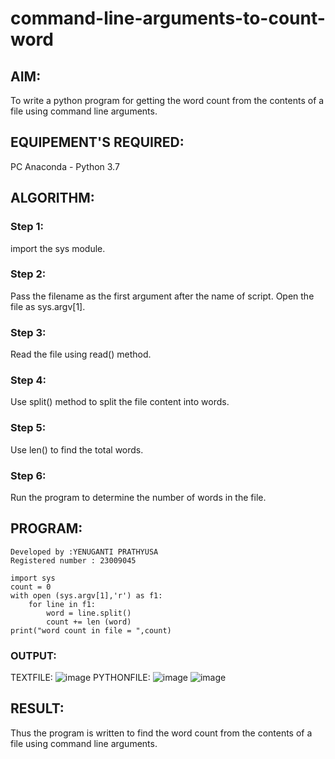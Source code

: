 # command-line-arguments-to-count-word
## AIM:
To write a python program for getting the word count from the contents of a file using command line arguments.
## EQUIPEMENT'S REQUIRED: 
PC
Anaconda - Python 3.7
## ALGORITHM: 
### Step 1:
import the sys module.

### Step 2:
Pass the filename as the first argument after the name of script. Open the file as sys.argv[1].

 
### Step 3:

Read the file using read() method.

### Step 4: 

Use split() method to split the file content into words.

### Step 5: 

Use len() to find the total words.

### Step 6:

Run the program to determine the number of words in the file.

## PROGRAM:
```
Developed by :YENUGANTI PRATHYUSA
Registered number : 23009045

import sys
count = 0
with open (sys.argv[1],'r') as f1:
    for line in f1:
        word = line.split()
        count += len (word)
print("word count in file = ",count)
```

### OUTPUT:
TEXTFILE:
![image](https://github.com/prathyusharavi/command-line-arguments-to-count-word/assets/147474424/a9af723c-dbf5-4284-9418-4af624dceba4)
PYTHONFILE:
![image](https://github.com/prathyusharavi/command-line-arguments-to-count-word/assets/147474424/21225931-d9ec-4f2a-af4a-864484e1bf00)
![image](https://github.com/prathyusharavi/command-line-arguments-to-count-word/assets/147474424/76c8c0b2-a574-40a8-b2ea-2e6b0fe0fdaf)


## RESULT:
Thus the program is written to find the word count from the contents of a file using command line arguments.
